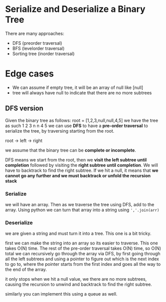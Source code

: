 # Serialize and Deserialize a Binary Tree

There are many approaches:
- DFS (preorder traversal)
- BFS (levelorder traversal)
- Sorting tree (inorder traversal)

# Edge cases
- We can assume if empty tree, it will be an array of null like [null]
- tree will always have null to indicate that there are no more subtrees

## DFS version
Given the binary tree as follows: root = [1,2,3,null,null,4,5]
we have the tree as such
            1
        2       3
      n   n    4  5
we can use **DFS** to have a **pre-order traversal** to serialize the tree, by traversing starting from the root.

root -> left -> right

we assume that the binary tree can be **complete or incomplete**.

DFS means we start from the root, then we **visit the left subtree until completion** followed by visiting the **right subtree until completion**. 
We will have to backtrack to find the right subtree.
If we hit a null, it means that **we cannot go any further and we must backtrack or unfold the recursion stack**

### Serialize
we will have an array. Then as we traverse the tree using DFS, add to the array. Using python we can turn that array into a string using `','.join(arr)`

### Deserialize
we are given a string and must turn it into a tree. This one is a bit tricky.

first we can make the string into an array so its easier to traverse. This one takes O(N) time.
The rest of the pre-order traversal takes O(N) time, so O(N) total
we can recursively go through the array via DFS, by first going through all the left subtrees and using a pointer to figure out which is the next index to go to, where the pointer starts from the first index and goes all the way to the end of the array.

it only stops when we hit a null value, we there are no more subtrees, causing the recursion to unwind and backtrack to find the right subtree.

similarly you can implement this using a queue as well.